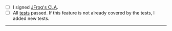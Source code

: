 - [ ] I signed [JFrog's CLA](https://secure.echosign.com/public/hostedForm?formid=5IYKLZ2RXB543N).
- [ ] All [tests](https://ci.appveyor.com/project/jfrog-ecosystem/jenkins-artifactory-plugin) passed. If this feature is not already covered by the tests, I added new tests.
-----

